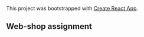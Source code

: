 This project was bootstrapped with [Create React App](https://github.com/facebook/create-react-app).

## Web-shop assignment




